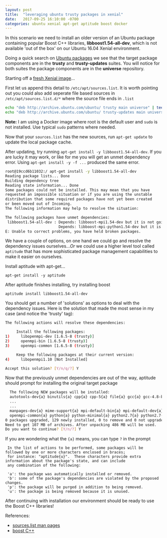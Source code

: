 ```yaml
---
layout: post
title:  "leveraging ubuntu trusty packages in xenial"
date:   2017-09-25 16:10:00 -0700
categories: ubuntu xenial apt-get aptitude boost docker
---
```


In this scenario we need to install an older version of an Ubuntu package containing popular Boost C++ libraries, **libboost1.54-all-dev**, which is not available 'out of the box' on our Ubuntu 16.04 Xenial environment.

Doing a quick search on [Ubuntu packages](https://packages.ubuntu.com/search?keywords=libboost1.54-all-dev&searchon=names&suite=all&section=all) we see that the target package components are in the **trusty** and **trusty-updates** suites. You will notice for both suites the package components are in the **universe** repository. 

Starting off a [fresh Xenial image](https://hub.docker.com/_/ubuntu/)...

First let us append this detail to `/etc/apt/sources.list`. It is worth pointing out you could also add seperate file based sources in `/etc/apt/sources.list.d/*` where the source file ends in `.list`

```bash
echo "deb http://archive.ubuntu.com/ubuntu/ trusty main universe" | tee -a /etc/apt/sources.list
echo "deb http://archive.ubuntu.com/ubuntu/ trusty-updates main universe" | tee -a /etc/apt/sources.list
```

**Note:** I am using a Docker image where root is the default user and `sudo` is not installed. Use typical `sudo` patterns where needed.

Now that your `sources.list` has the new sources, run `apt-get update` to update the local package cache.

After updating, try running `apt-get install -y libboost1.54-all-dev`. If you are lucky it may work, or like for me you will get an unmet dependency error. Using `apt-get install -y -f ...` produced the same error.

```bash
root@19ccd6b11032:/ apt-get install -y libboost1.54-all-dev
Reading package lists... Done
Building dependency tree
Reading state information... Done
Some packages could not be installed. This may mean that you have
requested an impossible situation or if you are using the unstable
distribution that some required packages have not yet been created
or been moved out of Incoming.
The following information may help to resolve the situation:

The following packages have unmet dependencies:
 libboost1.54-all-dev : Depends: libboost-mpi1.54-dev but it is not going to be installed
                        Depends: libboost-mpi-python1.54-dev but it is not going to be installed
E: Unable to correct problems, you have held broken packages.
```

We have a couple of options, on one hand we could go and resolve the dependency issues ourselves..._Or_ we could use a higher level tool called `aptitude` that has more sophisticated package management capabilities to make it easier on ourselves.

Install aptitude with apt-get...

`apt-get install -y aptitude`

After aptitude finishes installing, try installing boost

`aptitude install libboost1.54-all-dev`

You should get a number of 'solutions' as options to deal with the dependency issues. Here is the solution that made the most sense in my case (and notice the 'trusty' tag):

```bash
The following actions will resolve these dependencies:

     Install the following packages:
1)     libopenmpi-dev [1.6.5-8 (trusty)]
2)     openmpi-bin [1.6.5-8 (trusty)]
3)     openmpi-common [1.6.5-8 (trusty)]

     Keep the following packages at their current version:
4)     libopenmpi1.10 [Not Installed]

Accept this solution? [Y/n/q/?] Y
```
Now that the previously unmet dependencies are out of the way, aptitude should prompt for installing the original target package

```bash
  The following NEW packages will be installed:
  autotools-dev{a} binutils{a} cpp{a} cpp-5{a} file{a} gcc{a} gcc-4.8-base{a} gcc-5{a} icu-devtools{a} libasan0{a}
  ...
  ...
  manpages-dev{a} mime-support{a} mpi-default-bin{a} mpi-default-dev{a} ocl-icd-libopencl1{a} openmpi-bin{a}
  openmpi-common{a} python{a} python-minimal{a} python2.7{a} python2.7-minimal{a} sgml-base{a} xml-core{a}
0 packages upgraded, 129 newly installed, 0 to remove and 0 not upgraded.
Need to get 107 MB of archives. After unpacking 486 MB will be used.
Do you want to continue? [Y/n/?] Y
```

If you are wondering what the `{a}` means, you can type `?` in the prompt

```
 In the list of actions to be performed, some packages will be followed by one or more characters enclosed in braces;
 for instance: "aptitude{u}".  These characters provide extra information about the package's state, and can include
 any combination of the following:

 'a': the package was automatically installed or removed.
 'b': some of the package's dependencies are violated by the proposed changes.
 'p': the package will be purged in addition to being removed.
 'u': the package is being removed because it is unused.
 ```

 After continuing with installation our environment should be ready to use the Boost C++ libraries!


References:
- [sources.list man pages](http://manpages.ubuntu.com/manpages/zesty/man5/sources.list.5.html)
- [boost C++](https://en.wikipedia.org/wiki/Boost_C%2B%2B_libraries)